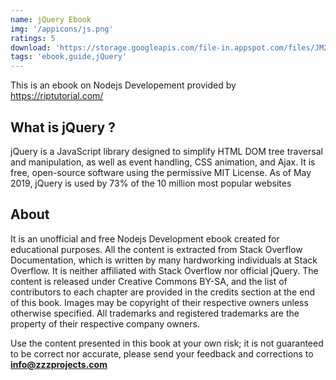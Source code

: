 ```yaml
---
name: jQuery Ebook
img: '/appicons/js.png'
ratings: 5
download: 'https://storage.googleapis.com/file-in.appspot.com/files/JM2arO5FyB.zip'
tags: 'ebook,guide,jQuery'
---
```


This is an ebook on Nodejs Developement provided by <a href="https://riptutorial.com/" >https://riptutorial.com/</a>

## What is jQuery ?

jQuery is a JavaScript library designed to simplify HTML DOM tree traversal and manipulation, as well as event handling, CSS animation, and Ajax. It is free, open-source software using the permissive MIT License. As of May 2019, jQuery is used by 73% of the 10 million most popular websites

## About

It is an unofficial and free Nodejs Development ebook created for educational purposes. All the content is
extracted from Stack Overflow Documentation, which is written by many hardworking individuals at
Stack Overflow. It is neither affiliated with Stack Overflow nor official jQuery.
The content is released under Creative Commons BY-SA, and the list of contributors to each
chapter are provided in the credits section at the end of this book. Images may be copyright of
their respective owners unless otherwise specified. All trademarks and registered trademarks are
the property of their respective company owners.

Use the content presented in this book at your own risk; it is not guaranteed to be correct nor
accurate, please send your feedback and corrections to **info@zzzprojects.com**
